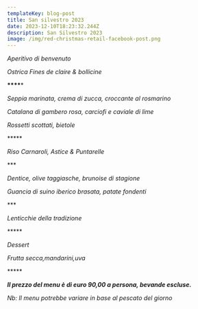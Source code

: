 ```yaml
---
templateKey: blog-post
title: San silvestro 2023
date: 2023-12-10T18:23:32.244Z
description: San Silvestro 2023
image: /img/red-christmas-retail-facebook-post.png
---
```

*Aperitivo di benvenuto*

*Ostrica Fines de claire & bollicine*

**\*\*\*\****

*S﻿eppia marinata, crema di zucca, croccante al rosmarino* 

*C﻿atalana di gambero rosa, carciofi e caviale di lime*

*R﻿ossetti scottati, bietole*

\*\*﻿\*\**

*R﻿iso Carnaroli, Astice & Puntarelle* 

\*\**

*Dentice, olive taggiasche, brunoise di stagione*

*G﻿uancia di suino iberico brasata, patate fondenti*

\*﻿\**

*Lenticchie della tradizione*

\*\*\*\**

*D﻿essert*

﻿*Frutta secca,mandarini,uva*

\*\*\*\**

***Il prezzo del menu è di euro 90,00 a persona, bevande escluse.***

*Nb: Il menu potrebbe variare in base al pescato del giorno*